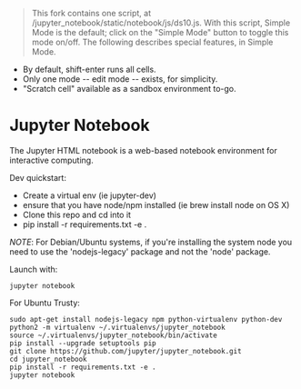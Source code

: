 > This fork contains one script, at /jupyter_notebook/static/notebook/js/ds10.js. With this script, Simple Mode is the default; click on the "Simple Mode" button to toggle this mode on/off. The following describes special features, in Simple Mode.
- By default, shift-enter runs all cells.
- Only one mode -- edit mode -- exists, for simplicity.
- "Scratch cell" available as a sandbox environment to-go.

# Jupyter Notebook

The Jupyter HTML notebook is a web-based notebook environment for interactive computing.

Dev quickstart:

* Create a virtual env (ie jupyter-dev)
* ensure that you have node/npm installed (ie brew install node on OS X)
* Clone this repo and cd into it
* pip install -r requirements.txt -e .

_NOTE_: For Debian/Ubuntu systems, if you're installing the system node you need
to use the 'nodejs-legacy' package and not the 'node' package.

Launch with:

    jupyter notebook

For Ubuntu Trusty:
```
sudo apt-get install nodejs-legacy npm python-virtualenv python-dev
python2 -m virtualenv ~/.virtualenvs/jupyter_notebook
source ~/.virtualenvs/jupyter_notebook/bin/activate
pip install --upgrade setuptools pip
git clone https://github.com/jupyter/jupyter_notebook.git
cd jupyter_notebook
pip install -r requirements.txt -e .
jupyter notebook
```

